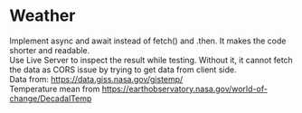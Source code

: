 # Weather

Implement async and await instead of fetch() and .then.  It makes the code shorter and readable.
<br>
Use Live Server to inspect the result while testing.  Without it, it cannot fetch the data as CORS issue by trying to get data from client side.
<br>
 Data from: https://data.giss.nasa.gov/gistemp/
 <br>
 Temperature mean from https://earthobservatory.nasa.gov/world-of-change/DecadalTemp